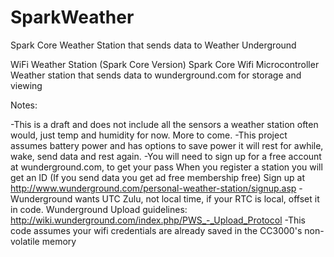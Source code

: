 # SparkWeather
Spark Core Weather Station that sends data to Weather Underground

WiFi Weather Station (Spark Core Version)
Spark Core Wifi Microcontroller Weather station that sends data to wunderground.com for storage and viewing

Notes:

-This is a draft and does not include all the sensors a weather station often would, just temp and humidity for now. More to come.
-This project assumes battery power and has options to save power it will rest for awhile, wake, send data and rest again.
-You will need to sign up for a free account at wunderground.com, to get your pass
When you register a station you will get an ID (If you send data you get ad free membership free)
Sign up at http://www.wunderground.com/personal-weather-station/signup.asp
-Wunderground wants UTC Zulu, not local time, if your RTC is local, offset it in code.
Wunderground Upload guidelines: http://wiki.wunderground.com/index.php/PWS_-_Upload_Protocol
-This code assumes your wifi credentials are already saved in the CC3000's non-volatile memory
